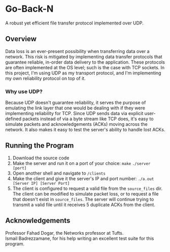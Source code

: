 # Go-Back-N
A robust yet efficient file transfer protocol implemented over UDP.

## Overview
Data loss is an ever-present possibility when transferring data over a network. This risk is mitigated by implementing data transfer protocols that guarantee reliable, in-order data delivery to the application. These protocols are often implemented at the OS level; such is the case with TCP sockets. In this project, I'm using UDP as my transport protocol, and I'm implementing my own reliability protocol on top of it.

### Why use UDP?
Because UDP doesn't guarantee reliability, it serves the purpose of emulating the link layer that one would be dealing with if they were implementing reliability for TCP. Since UDP sends data via explicit user-defined packets instead of via a byte stream like TCP does, it's easy to simulate packets and acknowledgements (ACKs) moving across the network. It also makes it easy to test the server's ability to handle lost ACKs.

## Running the Program
1. Download the source code
2. Make the server and run it on a port of your choice:
```make```
```./server [port]```
3. Open another shell and navigate to ```/clients```
4. Make the client and give it the server's IP and port number:
```./a.out [Server IP] [Server Port]```
5. The client is configured to request a valid file from the `source_files` dir. The client can be modified to simulate packet loss, or to request a file that doesn't exist in `source_files`. The server will continue trying to transmit a valid file until it receives 5 duplicate ACKs from the client.

## Acknowledgements
Professor Fahad Dogar, the Networks professor at Tufts.  
Ismail Badrezzamane, for his help writing an excellent test suite for this program.

 

